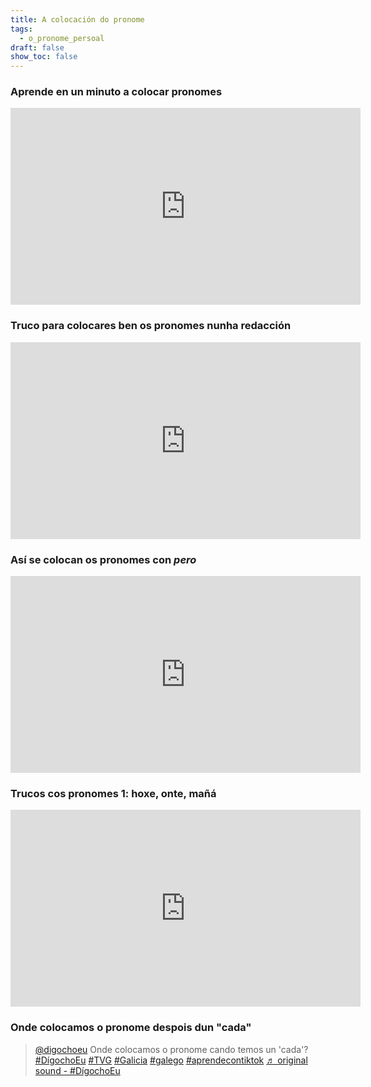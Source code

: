 ```yaml
---
title: A colocación do pronome
tags:
  - o_pronome_persoal
draft: false
show_toc: false
---
```

### Aprende en un minuto a colocar pronomes

<iframe width="560" height="315" src="https://www.youtube.com/embed/HfAb4xH1dD8" title="YouTube video player" frameborder="0" allow="accelerometer; autoplay; clipboard-write; encrypted-media; gyroscope; picture-in-picture; web-share" allowfullscreen></iframe>

### Truco para colocares ben os pronomes nunha redacción

<iframe width="560" height="315" src="https://www.youtube.com/embed/fuLp8ZrVutQ" title="YouTube video player" frameborder="0" allow="accelerometer; autoplay; clipboard-write; encrypted-media; gyroscope; picture-in-picture; web-share" allowfullscreen></iframe>

### Así se colocan os pronomes con *pero*

<iframe width="560" height="315" src="https://www.youtube.com/embed/lyy3EtySvRo" title="YouTube video player" frameborder="0" allow="accelerometer; autoplay; clipboard-write; encrypted-media; gyroscope; picture-in-picture; web-share" allowfullscreen></iframe>

### Trucos cos pronomes 1: hoxe, onte, mañá

<iframe width="560" height="315" src="https://www.youtube.com/embed/N3L894NJrIM" title="YouTube video player" frameborder="0" allow="accelerometer; autoplay; clipboard-write; encrypted-media; gyroscope; picture-in-picture; web-share" allowfullscreen></iframe>

### Onde colocamos o pronome despois dun "cada"

<blockquote class="tiktok-embed" cite="https://www.tiktok.com/@digochoeu/video/7255634058351299867" data-video-id="7255634058351299867" style="max-width: 605px;min-width: 325px;" > <section> <a target="_blank" title="@digochoeu" href="https://www.tiktok.com/@digochoeu?refer=embed">@digochoeu</a> Onde colocamos o pronome cando temos un &#39;cada&#39;? <a title="dígochoeu" target="_blank" href="https://www.tiktok.com/tag/d%C3%ADgochoeu?refer=embed">#DígochoEu</a> <a title="tvg" target="_blank" href="https://www.tiktok.com/tag/tvg?refer=embed">#TVG</a> <a title="galicia" target="_blank" href="https://www.tiktok.com/tag/galicia?refer=embed">#Galicia</a> <a title="galego" target="_blank" href="https://www.tiktok.com/tag/galego?refer=embed">#galego</a> <a title="aprendecontiktok" target="_blank" href="https://www.tiktok.com/tag/aprendecontiktok?refer=embed">#aprendecontiktok</a> <a target="_blank" title="♬ original sound  - #DígochoEu" href="https://www.tiktok.com/music/original-sound-DígochoEu-7255634290476714779?refer=embed">♬ original sound  - #DígochoEu</a> </section> </blockquote> <script async src="https://www.tiktok.com/embed.js"></script>